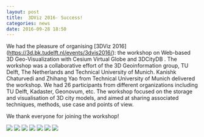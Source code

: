```yaml
---
layout: post
title:  3DViz 2016- Success!
categories: news
date: 2016-09-28 18:50
---
```



We had the pleasure of organising [3DViz 2016] (https://3d.bk.tudelft.nl/events/3dvis2016/): the workshop on Web-based 3D Geo-Visualization with Cesium Virtual Globe and 3DCityDB .
The workshop was a collaborative effort of the 3D Geoinformation group, TU Delft, The Netherlands and Technical University of Munich.
Kanishk Chaturvedi and Zhihang Yao from Technical University of Munich delivered the workshop.
We had 26 participants from different organizations including TU Delft, Kadaster, Geonovum, etc. 
The workshop focused on the storage and visualisation of 3D city models, and aimed at sharing associated techniques, methods, use case and points of view. 

We thank everyone for joining the workshop!

<img src="{{ site.baseurl }}/img/events/3dvis2016/photos/1.JPG"/>

<img src="{{ site.baseurl }}/img/events/3dvis2016/photos/2.JPG"/>

<img src="{{ site.baseurl }}/img/events/3dvis2016/photos/3.JPG"/>

<img src="{{ site.baseurl }}/img/events/3dvis2016/photos/4.JPG"/>

<img src="{{ site.baseurl }}/img/events/3dvis2016/photos/5.JPG"/>

<img src="{{ site.baseurl }}/img/events/3dvis2016/photos/6.JPG"/>

<img src="{{ site.baseurl }}/img/events/3dvis2016/photos/7.JPG"/>

